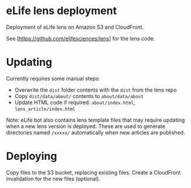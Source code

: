eLife lens deployment
=======

Deployment of eLife lens on Amazon S3 and CloudFront. 

See [https://github.com/elifesciences/lens] for the lens code.

# Updating

Currently requires some manual steps:

* Overwrite the ``dist`` folder contents with the ``dist`` from the lens repo
* Copy ``dist/data/about/`` contents to ``about/data/about``
* Update HTML code if required: ``about/index.html``, ``lens_article/index.html``

Note: eLife bot also contains lens template files that may require updating when a new lens version is deployed. These are used to generate directories named ``/xxxxx/`` automatically when new articles are published.

# Deploying

Copy files to the S3 bucket, replacing existing files. Create a CloudFront invalidation for the new files (optional).
